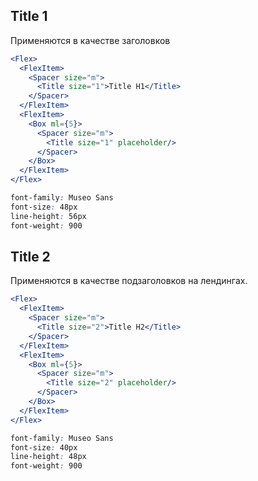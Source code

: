 ## Title 1

Применяются в качестве заголовков

```jsx
<Flex>
  <FlexItem>
    <Spacer size="m">
      <Title size="1">Title H1</Title>
    </Spacer>
  </FlexItem>
  <FlexItem>
    <Box ml={5}>
      <Spacer size="m">
        <Title size="1" placeholder/>
      </Spacer>
    </Box>
  </FlexItem>
</Flex>
```

```css static
font-family: Museo Sans
font-size: 48px
line-height: 56px
font-weight: 900
```

## Title 2

Применяются в качестве подзаголовков на лендингах.

```jsx
<Flex>
  <FlexItem>
    <Spacer size="m">
      <Title size="2">Title H2</Title>
    </Spacer>
  </FlexItem>
  <FlexItem>
    <Box ml={5}>
      <Spacer size="m">
        <Title size="2" placeholder/>
      </Spacer>
    </Box>
  </FlexItem>
</Flex>
```

```css static
font-family: Museo Sans
font-size: 40px
line-height: 48px
font-weight: 900
```
